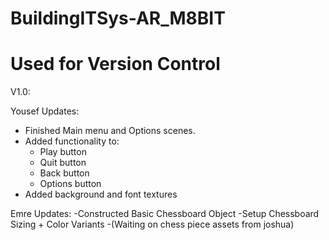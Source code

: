 # BuildingITSys-AR_M8BIT
# Used for Version Control

V1.0: 

Yousef Updates:
- Finished Main menu and Options scenes.
- Added functionality to: 
  - Play button
  - Quit button
  - Back button
  - Options button
- Added background and font textures

Emre Updates: 
-Constructed Basic Chessboard Object
-Setup Chessboard Sizing + Color Variants
-(Waiting on chess piece assets from joshua)
